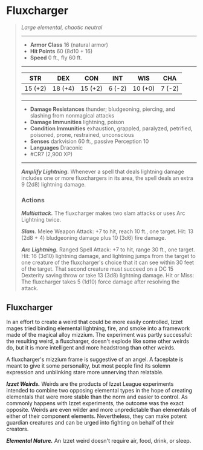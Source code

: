 # Fluxcharger
>*Large elemental, chaotic neutral*
>___
>- **Armor Class** 16 (natural armor)
>- **Hit Points** 60 (8d10 + 16)
>- **Speed** 0 ft., fly 60 ft.
>___
>|STR|DEX|CON|INT|WIS|CHA|
>|:---:|:---:|:---:|:---:|:---:|:---:|
>|15 (+2)|18 (+4)|15 (+2)|6 (-2)|10 (+0)|7 (-2)|
>___
>- **Damage Resistances** thunder; bludgeoning, piercing, and slashing from nonmagical attacks
>- **Damage Immunities** lightning, poison
>- **Condition Immunities** exhaustion, grappled, paralyzed, petrified, poisoned, prone, restrained, unconscious
>- **Senses** darkvision 60 ft., passive Perception 10
>- **Languages** Draconic
>- #CR7 (2,900 XP)
>___
>***Amplify Lightning.*** Whenever a spell that deals lightning damage includes one or more fluxchargers in its area, the spell deals an extra 9 (2d8) lightning damage.  
>
>### Actions
>***Multiattack.*** The fluxcharger makes two slam attacks or uses Arc Lightning twice.  
>
>***Slam.*** Melee Weapon Attack: +7 to hit, reach 10 ft., one target. Hit: 13 (2d8 + 4) bludgeoning damage plus 10 (3d6) fire damage.  
>
>***Arc Lightning.*** Ranged Spell Attack: +7 to hit, range 30 ft., one target. Hit: 16 (3d10) lightning damage, and lightning jumps from the target to one creature of the fluxcharger's choice that it can see within 30 feet of the target. That second creature must succeed on a DC 15 Dexterity saving throw or take 13 (3d8) lightning damage. Hit or Miss: The fluxcharger takes 5 (1d10) force damage after resolving the attack.

## Fluxcharger

In an effort to create a weird that could be more easily controlled, Izzet mages tried binding elemental lightning, fire, and smoke into a framework made of the magical alloy mizzium. The experiment was partly successful: the resulting weird, a fluxcharger, doesn't explode like some other weirds do, but it is more intelligent and more headstrong than other weirds.

A fluxcharger's mizzium frame is suggestive of an angel. A faceplate is meant to give it some personality, but most people find its solemn expression and unblinking stare more unnerving than relatable.

***Izzet Weirds.*** Weirds are the products of Izzet League experiments intended to combine two opposing elemental types in the hope of creating elementals that were more stable than the norm and easier to control. As commonly happens with Izzet experiments, the outcome was the exact opposite. Weirds are even wilder and more unpredictable than elementals of either of their component elements. Nevertheless, they can make potent guardian creatures and can be urged into fighting on behalf of their creators.

***Elemental Nature.*** An Izzet weird doesn't require air, food, drink, or sleep.